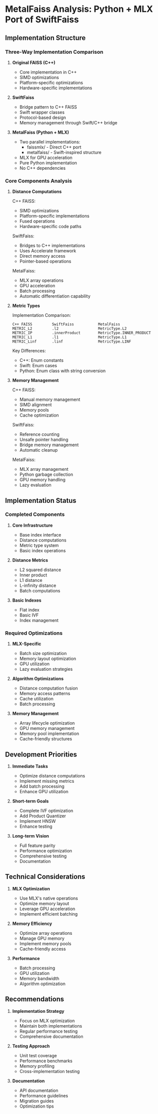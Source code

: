 # MetalFaiss Analysis: Python + MLX Port of SwiftFaiss

## Implementation Structure

### Three-Way Implementation Comparison

1. **Original FAISS (C++)**
   - Core implementation in C++
   - SIMD optimizations
   - Platform-specific optimizations
   - Hardware-specific implementations

2. **SwiftFaiss**
   - Bridge pattern to C++ FAISS
   - Swift wrapper classes
   - Protocol-based design
   - Memory management through Swift/C++ bridge

3. **MetalFaiss (Python + MLX)**
   - Two parallel implementations:
     * faissmlx/ - Direct C++ port
     * metalfaiss/ - Swift-inspired structure
   - MLX for GPU acceleration
   - Pure Python implementation
   - No C++ dependencies

### Core Components Analysis

1. **Distance Computations**
   
   C++ FAISS:
   - SIMD optimizations
   - Platform-specific implementations
   - Fused operations
   - Hardware-specific code paths

   SwiftFaiss:
   - Bridges to C++ implementations
   - Uses Accelerate framework
   - Direct memory access
   - Pointer-based operations

   MetalFaiss:
   - MLX array operations
   - GPU acceleration
   - Batch processing
   - Automatic differentiation capability

2. **Metric Types**
   
   Implementation Comparison:
   ```
   C++ FAISS         SwiftFaiss           MetalFaiss
   METRIC_L2         .l2                  MetricType.L2
   METRIC_IP         .innerProduct        MetricType.INNER_PRODUCT
   METRIC_L1         .l1                  MetricType.L1
   METRIC_Linf       .linf                MetricType.LINF
   ```

   Key Differences:
   - C++: Enum constants
   - Swift: Enum cases
   - Python: Enum class with string conversion

3. **Memory Management**
   
   C++ FAISS:
   - Manual memory management
   - SIMD alignment
   - Memory pools
   - Cache optimization

   SwiftFaiss:
   - Reference counting
   - Unsafe pointer handling
   - Bridge memory management
   - Automatic cleanup

   MetalFaiss:
   - MLX array management
   - Python garbage collection
   - GPU memory handling
   - Lazy evaluation

## Implementation Status

### Completed Components

1. **Core Infrastructure**
   - Base index interface
   - Distance computations
   - Metric type system
   - Basic index operations

2. **Distance Metrics**
   - L2 squared distance
   - Inner product
   - L1 distance
   - L-infinity distance
   - Batch computations

3. **Basic Indexes**
   - Flat index
   - Basic IVF
   - Index management

### Required Optimizations

1. **MLX-Specific**
   - Batch size optimization
   - Memory layout optimization
   - GPU utilization
   - Lazy evaluation strategies

2. **Algorithm Optimizations**
   - Distance computation fusion
   - Memory access patterns
   - Cache utilization
   - Batch processing

3. **Memory Management**
   - Array lifecycle optimization
   - GPU memory management
   - Memory pool implementation
   - Cache-friendly structures

## Development Priorities

1. **Immediate Tasks**
   - Optimize distance computations
   - Implement missing metrics
   - Add batch processing
   - Enhance GPU utilization

2. **Short-term Goals**
   - Complete IVF optimization
   - Add Product Quantizer
   - Implement HNSW
   - Enhance testing

3. **Long-term Vision**
   - Full feature parity
   - Performance optimization
   - Comprehensive testing
   - Documentation

## Technical Considerations

1. **MLX Optimization**
   - Use MLX's native operations
   - Optimize memory layout
   - Leverage GPU acceleration
   - Implement efficient batching

2. **Memory Efficiency**
   - Optimize array operations
   - Manage GPU memory
   - Implement memory pools
   - Cache-friendly access

3. **Performance**
   - Batch processing
   - GPU utilization
   - Memory bandwidth
   - Algorithm optimization

## Recommendations

1. **Implementation Strategy**
   - Focus on MLX optimization
   - Maintain both implementations
   - Regular performance testing
   - Comprehensive documentation

2. **Testing Approach**
   - Unit test coverage
   - Performance benchmarks
   - Memory profiling
   - Cross-implementation testing

3. **Documentation**
   - API documentation
   - Performance guidelines
   - Migration guides
   - Optimization tips